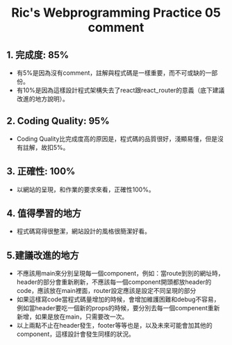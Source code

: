 <h1 style="text-align:center">Ric's Webprogramming Practice 05<br>comment</h1>

## 1. 完成度: 85%
* 有5%是因為沒有comment，註解與程式碼是一樣重要，而不可或缺的一部份。
* 有10%是因為這樣設計程式架構失去了react跟react_router的意義（底下建議改進的地方說明）。

## 2. Coding Quality: 95%
* Coding Quality比完成度高的原因是，程式碼的品質很好，淺顯易懂，但是沒有註解，故扣5%。

## 3. 正確性: 100%
* 以網站的呈現，和作業的要求來看，正確性100%。

## 4. 值得學習的地方
* 程式碼寫得很整潔，網站設計的風格很簡潔好看。

## 5.建議改進的地方
* 不應該用main來分別呈現每一個component，例如：當route到別的網址時，header的部分會重新刷新，不應該每一個component開頭都放header的code，應該放在main裡面，router設定應該是設定不同呈現的部分
* 如果這樣寫code當程式碼量增加的時候，會增加維護困難和debug不容易，例如當header要吃一個新的props的時候，要分別去每一個compenent重新新增，如果是放在main，只需要改一次。
* 以上兩點不止在header發生，footer等等也是，以及未來可能會加其他的component，這樣設計會發生同樣的狀況。
